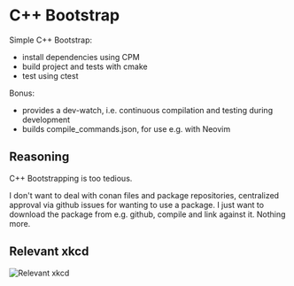 # C++ Bootstrap

Simple C++ Bootstrap:

* install dependencies using CPM
* build project and tests with cmake
* test using ctest

Bonus:
* provides a dev-watch, i.e. continuous compilation and testing during development
* builds compile_commands.json, for use e.g. with Neovim

## Reasoning

C++ Bootstrapping is too tedious.

I don't want to deal with conan files and package repositories, centralized approval via github issues for wanting to use a package.
I just want to download the package from e.g. github, compile and link against it.
Nothing more.

## Relevant xkcd

![Relevant xkcd](https://imgs.xkcd.com/comics/standards_2x.png "Relevant xkcd")

